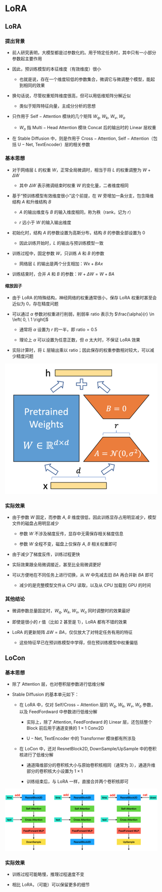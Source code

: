 # $\mathrm{LoRA}$

## $\mathrm{LoRA}$

### 提出背景

- 前人研究表明，大模型都是过参数化的。用于特定任务时，其中只有一小部分参数起主要作用

- 因此，预训练模型的本征维度（有效维度）很小

  - 也就是说，存在一个维度较低的参数集合，微调它与微调整个模型，能起到相同的效果

- 换句话说，尽管权重矩阵维度很高，但可以用低维矩阵分解近似

  - 类似于矩阵特征向量，主成分分析的思想

- 只作用于 $\mathrm{Self-Attention}$ 模块的几个矩阵 $W_{q}, \ W_{k}, \ W_{v}, \ W_{o}$

  - $W_{o}$ 指 $\mathrm{Multi-Head \ Attention}$ 模块 $\mathrm{Concat}$ 后的输出时的 $\mathrm{Linear}$ 层权重

- 在 $\mathrm{Stable \ Diffusion}$ 中，则是作用于 $\mathrm{Cross-Attention, \ Self-Attention}$（包括 $\mathrm{U-Net, \ TextEncoder}$）层的相关参数

### 基本思想

- 对于网络层 $L$ 的权重 $W$，正常全局微调时，相当于将 $L$ 的权重调整为 $W + \Delta W$

  - 其中 $\Delta W$ 表示微调结束时权重 $W$ 的变化量，二者维度相同

- 基于“预训练模型有效维度很小”这个前提，在 $W$ 旁增加一条分支，包含降维结构 $A$ 和升维结构 $B$

  - $A$ 的输出维度与 $B$ 的输入维度相同，称为秩（$\mathrm{rank}$，记为 $r$）

  - $r$ 远小于 $W$ 的输入输出维度

- 初始化时，结构 $A$ 的参数设置为高斯分布，结构 $B$ 的参数全部设置为 $0$

  - 因此训练开始时，$L$ 的输出与预训练模型一致

- 训练过程中，固定参数 $W$，只训练 $A$ 和 $B$ 的参数

  - 网络层 $L$ 的输出是两个分支相加：$Wx + BAx$

- 训练结束时，合并 $A$ 和 $B$ 的参数：$W + \Delta W = W + BA$

#### 缩放因子

- 由于 $\mathrm{LoRA}$ 的特殊结构，神经网络的权重通常很小，保存 $\mathrm{LoRA}$ 权重时甚至会近似为 $0$，存在精度问题

- 可以通过 $\alpha$ 参数对权重进行削弱，削弱率 $\mathrm{ratio}$ 表示为 $\frac{\alpha}{r} \in \left( 0, \ 1 \right]$

  - 通常将 $\alpha$ 设置为 $r$ 的一半，即 $\mathrm{ratio} = 0.5$

  - 理论上 $\alpha$ 可以设置为任意正数，但 $\alpha$ 太大时，不保证 $\mathrm{LoRA}$ 效果

- 实际计算时，将 $L$ 层输出乘以 $\mathrm{ratio}$；因此保存的权重参数相对较大，可以减少精度问题

<center>
<img src="images/lora.png"/>
</center>

### 实际效果

- 由于参数 $W$ 固定，而参数 $A, \ B$ 维度很低，因此训练显存占用明显减少，模型文件的磁盘占用明显减少

  - 参数 $W$ 不涉及梯度反传，显存中无需保存相关梯度信息

  - 参数 $W$ 全程不变，磁盘上仅保存 $A, \ B$ 相关权重即可

- 由于减少了梯度反传，训练过程更快

- 实际效果跟全局微调接近，甚至比全局微调更好

- 可以方便地在不同任务上进行切换，从 $W$ 中先减去旧 $BA$ 再合并新 $BA$ 即可

  - 减少的是完整模型文件从 $\mathrm{CPU}$ 读取，以及从 $\mathrm{CPU}$ 加载到 $\mathrm{GPU}$ 的时间

### 其他结论

- 微调参数总量固定时，$W_{q}, \ W_{k}, \ W_{v}, \ W_{o}$ 同时调整时的效果最好

- 即使是很小的 $r$ 值（比如 $2$ 甚至是 $1$），$\mathrm{LoRA}$ 都有不错的效果

- $\mathrm{LoRA}$ 的更新矩阵 $\Delta W = BA$，仅仅放大了对特定任务有用的特征

  - 这些特征早已在预训练模型中学得，但在预训练模型中权重偏低

## $\mathrm{LoCon}$

### 基本思想

- 除了 $\mathrm{Attention}$ 层，也对卷积层参数进行低维分解

- $\mathrm{Stable \ Diffusion}$ 的基本单元如下：

  - 在 $\mathrm{LoRA}$ 中，仅对 $\mathrm{Self/Cross-Attention}$ 层的 $W_{q}, \ W_{k}, \ W_{v}, \ W_{o}$ 参数，以及 $\mathrm{FeedFordward}$ 中参数进行低维分解

    - 实际上，除了 $\mathrm{Attention, \ FeedFordward}$ 的 $\mathrm{Linear}$ 层，还包括整个 $\mathrm{Block}$ 前后用于通道变换的 $\mathrm{1 \times 1 \ Conv2D}$

    - $\mathrm{U-Net, \ TextEncoder}$ 中的 $\mathrm{Transformer}$ 模块都有所涉及

  - 在 $\mathrm{LoCon}$ 中，还对 $\mathrm{ResnetBlock2D, \ DownSample/UpSample}$ 中的卷积核进行了低维分解

    - 通道降维部分的卷积核大小与原始卷积核相同（通常为 $3$），通道升维部分的卷积核大小设置为 $1 \times 1$

    - 训练结束后，与 $\mathrm{LoRA}$ 一样，直接合并两个卷积核即可

<center>
<img src="images/stable_diffusion_unet_block2d.png"/>
</center>

### 实际效果

- 训练过程可能略慢，推理过程速度不变

- 相比 $\mathrm{LoRA}$，（可能）可以保留更多的细节